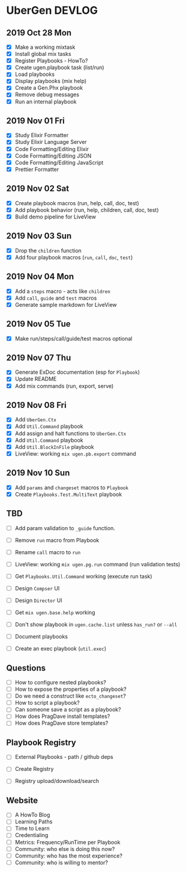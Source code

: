 # UberGen DEVLOG

## 2019 Oct 28 Mon

- [x] Make a working mixtask
- [x] Install global mix tasks
- [x] Register Playbooks - HowTo?
- [x] Create ugen.playbook task (list/run)
- [x] Load playbooks
- [x] Display playbooks (mix help)
- [x] Create a Gen.Phx playbook
- [x] Remove debug messages
- [x] Run an internal playbook 

## 2019 Nov 01 Fri

- [x] Study Elixir Formatter
- [x] Study Elixir Language Server
- [x] Code Formatting/Editing Elixir
- [x] Code Formatting/Editing JSON
- [x] Code Formatting/Editing JavaScript
- [x] Prettier Formatter

## 2019 Nov 02 Sat

- [x] Create playbook macros (run, help, call, doc, test)
- [x] Add playbook behavior (run, help, children, call, doc, test)
- [x] Build demo pipeline for LiveView

## 2019 Nov 03 Sun

- [x] Drop the `children` function
- [x] Add four playbook macros (`run`, `call`, `doc`, `test`)

## 2019 Nov 04 Mon

- [x] Add a `steps` macro - acts like `children`
- [x] Add `call`, `guide` and `test` macros
- [x] Generate sample markdown for LiveView

## 2019 Nov 05 Tue

- [x] Make run/steps/call/guide/test macros optional

## 2019 Nov 07 Thu

- [x] Generate ExDoc documentation (esp for `Playbook`)
- [x] Update README
- [x] Add mix commands (run, export, serve)

## 2019 Nov 08 Fri 

- [x] Add `UberGen.Ctx`
- [x] Add `Util.Command` playbook
- [x] Add assign and halt functions to `UberGen.Ctx`
- [x] Add `Util.Command` playbook
- [x] Add `Util.BlockInFile` playbook
- [x] LiveView: working `mix ugen.pb.export` command

## 2019 Nov 10 Sun 

- [x] Add `params` and `changeset` macros to `Playbook`
- [x] Create `Playbooks.Test.MultiText` playbook 

## TBD

- [ ] Add param validation to `_guide` function.
- [ ] Remove `run` macro from Playbook
- [ ] Rename `call` macro to `run`

- [ ] LiveView: working `mix ugen.pg.run` command (run validation tests)

- [ ] Get `Playbooks.Util.Command` working (execute run task)

- [ ] Design `Compser` UI
- [ ] Design `Director` UI

- [ ] Get `mix ugen.base.help` working
- [ ] Don't show playbook in `ugen.cache.list` unless `has_run?` or `--all`
- [ ] Document playbooks

- [ ] Create an exec playbook (`util.exec`)

## Questions

- [ ] How to configure nested playbooks?
- [ ] How to expose the properties of a playbook?
- [ ] Do we need a construct like `ecto_changeset`?
- [ ] How to script a playbook?
- [ ] Can someone save a script as a playbook?
- [ ] How does PragDave install templates?
- [ ] How does PragDave store templates?

## Playbook Registry

- [ ] External Playbooks - path / github deps

- [ ] Create Registry
- [ ] Registry upload/download/search

## Website 

- [ ] A HowTo Blog
- [ ] Learning Paths
- [ ] Time to Learn
- [ ] Credentialing
- [ ] Metrics: Frequency/RunTime per Playbook 
- [ ] Community: who else is doing this now?
- [ ] Community: who has the most experience?
- [ ] Community: who is willing to mentor?
